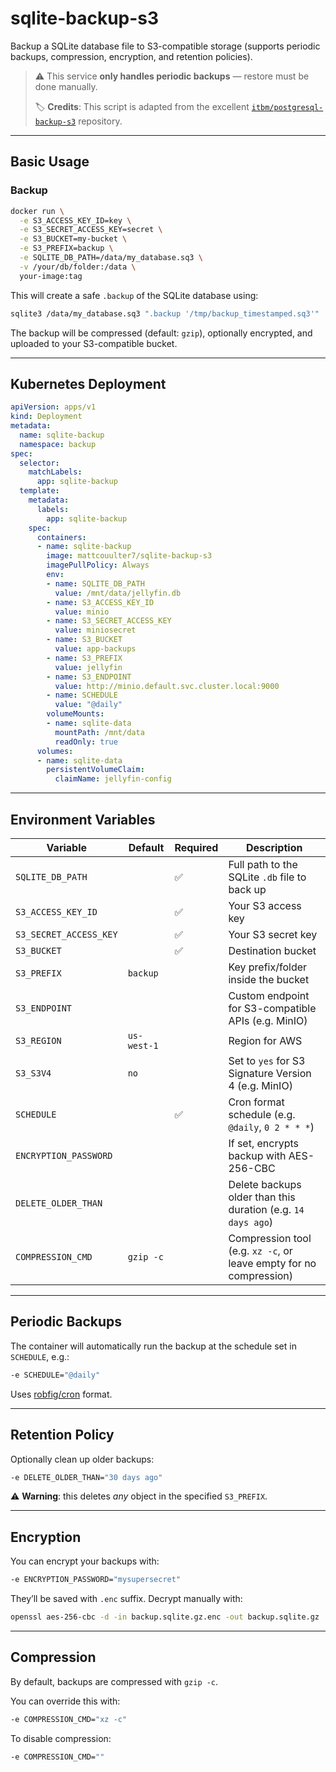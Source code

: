 # sqlite-backup-s3

Backup a SQLite database file to S3-compatible storage (supports periodic backups, compression, encryption, and retention policies).

> ⚠️ This service **only handles periodic backups** — restore must be done manually.
>
> 🏷️ **Credits**: This script is adapted from the excellent [`itbm/postgresql-backup-s3`](https://github.com/itbm/postgresql-backup-s3) repository.

---

## Basic Usage

### Backup

```sh
docker run \
  -e S3_ACCESS_KEY_ID=key \
  -e S3_SECRET_ACCESS_KEY=secret \
  -e S3_BUCKET=my-bucket \
  -e S3_PREFIX=backup \
  -e SQLITE_DB_PATH=/data/my_database.sq3 \
  -v /your/db/folder:/data \
  your-image:tag
```

This will create a safe `.backup` of the SQLite database using:

```sh
sqlite3 /data/my_database.sq3 ".backup '/tmp/backup_timestamped.sq3'"
```

The backup will be compressed (default: `gzip`), optionally encrypted, and uploaded to your S3-compatible bucket.

---

## Kubernetes Deployment

```yaml
apiVersion: apps/v1
kind: Deployment
metadata:
  name: sqlite-backup
  namespace: backup
spec:
  selector:
    matchLabels:
      app: sqlite-backup
  template:
    metadata:
      labels:
        app: sqlite-backup
    spec:
      containers:
      - name: sqlite-backup
        image: mattcouulter7/sqlite-backup-s3
        imagePullPolicy: Always
        env:
        - name: SQLITE_DB_PATH
          value: /mnt/data/jellyfin.db
        - name: S3_ACCESS_KEY_ID
          value: minio
        - name: S3_SECRET_ACCESS_KEY
          value: miniosecret
        - name: S3_BUCKET
          value: app-backups
        - name: S3_PREFIX
          value: jellyfin
        - name: S3_ENDPOINT
          value: http://minio.default.svc.cluster.local:9000
        - name: SCHEDULE
          value: "@daily"
        volumeMounts:
        - name: sqlite-data
          mountPath: /mnt/data
          readOnly: true
      volumes:
      - name: sqlite-data
        persistentVolumeClaim:
          claimName: jellyfin-config
```

---

## Environment Variables

| Variable               | Default     | Required | Description                                                        |
| ---------------------- | ----------- | -------- | ------------------------------------------------------------------ |
| `SQLITE_DB_PATH`       |             | ✅        | Full path to the SQLite `.db` file to back up                      |
| `S3_ACCESS_KEY_ID`     |             | ✅        | Your S3 access key                                                 |
| `S3_SECRET_ACCESS_KEY` |             | ✅        | Your S3 secret key                                                 |
| `S3_BUCKET`            |             | ✅        | Destination bucket                                                 |
| `S3_PREFIX`            | `backup`    |          | Key prefix/folder inside the bucket                                |
| `S3_ENDPOINT`          |             |          | Custom endpoint for S3-compatible APIs (e.g. MinIO)                |
| `S3_REGION`            | `us-west-1` |          | Region for AWS                                                     |
| `S3_S3V4`              | `no`        |          | Set to `yes` for S3 Signature Version 4 (e.g. MinIO)               |
| `SCHEDULE`             |             | ✅        | Cron format schedule (e.g. `@daily`, `0 2 * * *`)                  |
| `ENCRYPTION_PASSWORD`  |             |          | If set, encrypts backup with AES-256-CBC                           |
| `DELETE_OLDER_THAN`    |             |          | Delete backups older than this duration (e.g. `14 days ago`)       |
| `COMPRESSION_CMD`      | `gzip -c`   |          | Compression tool (e.g. `xz -c`, or leave empty for no compression) |

---

## Periodic Backups

The container will automatically run the backup at the schedule set in `SCHEDULE`, e.g.:

```sh
-e SCHEDULE="@daily"
```

Uses [robfig/cron](https://pkg.go.dev/github.com/robfig/cron) format.

---

## Retention Policy

Optionally clean up older backups:

```sh
-e DELETE_OLDER_THAN="30 days ago"
```

⚠️ **Warning**: this deletes *any* object in the specified `S3_PREFIX`.

---

## Encryption

You can encrypt your backups with:

```sh
-e ENCRYPTION_PASSWORD="mysupersecret"
```

They’ll be saved with `.enc` suffix. Decrypt manually with:

```sh
openssl aes-256-cbc -d -in backup.sqlite.gz.enc -out backup.sqlite.gz
```

---

## Compression

By default, backups are compressed with `gzip -c`.

You can override this with:

```sh
-e COMPRESSION_CMD="xz -c"
```

To disable compression:

```sh
-e COMPRESSION_CMD=""
```
